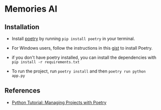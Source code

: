 # Memories AI

## Installation

- Install [poetry](https://python-poetry.org/) by running `pip install poetry` in your terminal.
- For Windows users, follow the instructions in this [gist](https://gist.github.com/Isfhan/b8b104c8095d8475eb377230300de9b0) to install Poetry.
- if you don't have poetry installed, you can install the dependencies with `pip install -r requirements.txt`

- To run the project, run `poetry install` and then `poetry run python app.py`

## References

- [Python Tutorial: Managing Projects with Poetry](https://medium.com/@sjalexandre/python-tutorial-managing-projects-with-poetry-cd2deab72697)
